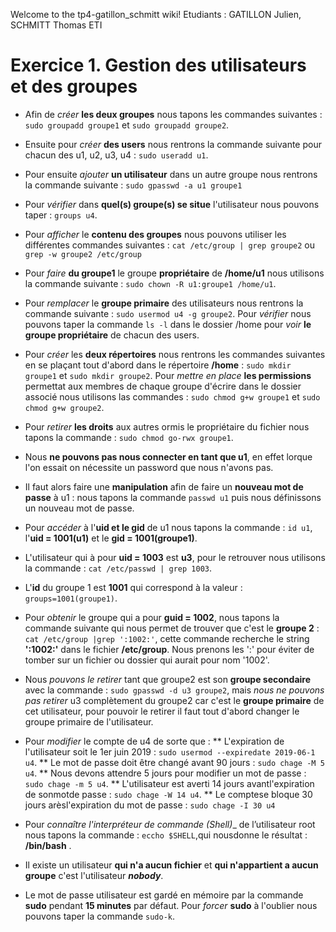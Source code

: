 Welcome to the tp4-gatillon_schmitt wiki! Etudiants : GATILLON Julien, SCHMITT Thomas ETI


# Exercice 1. Gestion des utilisateurs et des groupes

* Afin de _créer_ __les deux groupes__ nous tapons les commandes suivantes : `sudo groupadd groupe1` et `sudo groupadd groupe2`.

* Ensuite pour _créer_ __des users__ nous rentrons la commande suivante pour chacun des u1, u2, u3, u4 : `sudo useradd u1`.

* Pour ensuite _ajouter_ __un utilisateur__ dans un autre groupe nous rentrons la commande suivante : `sudo gpasswd -a u1 groupe1`

* Pour _vérifier_ dans __quel(s) groupe(s) se situe__ l'utilisateur nous pouvons taper : `groups u4`. 

* Pour _afficher_ le __contenu des groupes__ nous pouvons utiliser les différentes commandes suivantes : `cat /etc/group | grep groupe2` ou `grep -w groupe2 /etc/group`

* Pour _faire_ __du groupe1__ le groupe __propriétaire__ de __/home/u1__ nous utilisons la commande suivante : `sudo chown -R u1:groupe1 /home/u1`.

* Pour _remplacer_ le __groupe primaire__ des utilisateurs nous rentrons la commande suivante : `sudo usermod u4 -g groupe2`. Pour _vérifier_ nous pouvons taper la commande `ls -l` dans le dossier /home pour _voir_ __le groupe propriétaire__ de chacun des users.

* Pour _créer_ les __deux répertoires__ nous rentrons les commandes suivantes en se plaçant tout d'abord dans le répertoire __/home__ : `sudo mkdir groupe1` et `sudo mkdir groupe2`.
Pour _mettre en place_ __les permissions__ permettat aux membres de chaque groupe d'écrire dans le dossier associé nous utilisons las commandes : `sudo chmod g+w groupe1` et `sudo chmod g+w groupe2`.

* Pour _retirer_ __les droits__ aux autres ormis le propriétaire du fichier nous tapons la commande : `sudo chmod go-rwx groupe1`.

* Nous __ne pouvons pas nous connecter en tant que u1__, en effet lorque l'on essait on nécessite un password que nous n'avons pas.

* Il faut alors faire une __manipulation__ afin de faire un __nouveau mot de passe__ à u1 : nous tapons la  commande `passwd u1` puis nous définissons un nouveau mot de passe.

* Pour _accéder_ à l'__uid et le gid__ de u1 nous tapons la commande : `id u1`, l'__uid = 1001(u1)__ et le __gid = 1001(groupe1)__.

* L'utilisateur qui à pour __uid = 1003__ est __u3__, pour le retrouver nous utilisons la commande : `cat /etc/passwd | grep 1003`.

* L'__id__ du groupe 1 est __1001__ qui correspond à la valeur : `groups=1001(groupe1)`.

* Pour _obtenir_ le groupe qui a pour __guid = 1002__, nous tapons la commande suivante qui nous permet de trouver que c'est le __groupe 2__ : `cat /etc/group |grep ':1002:'`, cette commande recherche le string __':1002:'__ dans le fichier __/etc/group__. Nous prenons les ':' pour éviter de tomber sur un fichier ou dossier qui aurait pour nom '1002'.

* Nous _pouvons le retirer_ tant que groupe2 est son __groupe secondaire__ avec la commande : `sudo gpasswd -d u3 groupe2`, mais _nous ne pouvons pas retirer_ u3 complètement du groupe2 car c'est le __groupe primaire__ de cet utilisateur, pour pouvoir le retirer il faut tout d'abord changer le groupe primaire de l'utilisateur.


* Pour _modifier_ le compte de u4 de sorte que :
  ** L'expiration de l'utilisateur soit le 1er juin 2019 : `sudo usermod --expiredate 2019-06-1 u4`.
  ** Le mot de passe doit être changé avant 90 jours : `sudo chage -M 5 u4`.
  ** Nous devons attendre 5 jours pour modifier un mot de passe : `sudo chage -m 5 u4`.
  ** L'utilisateur est averti 14 jours avantl'expiration de sonmotde passe : `sudo chage -W 14 u4`.
  ** Le comptese bloque 30 jours arèsl'expiration du mot de passe : `sudo chage -I 30 u4`


* Pour _connaître l'interpréteur de commande (Shell)__ de l’utilisateur root nous tapons la commande : `eccho $SHELL`,qui nousdonne le résultat : __/bin/bash__ .

* Il existe un utilisateur __qui n'a aucun fichier__ et __qui n'appartient a aucun groupe__ c'est l'utilisateur *__nobody__*.

* Le mot de passe utilisateur est gardé en mémoire par la commande __sudo__ pendant __15 minutes__ par défaut. Pour _forcer_ __sudo__ à l'oublier nous pouvons taper la commande `sudo-k`.

